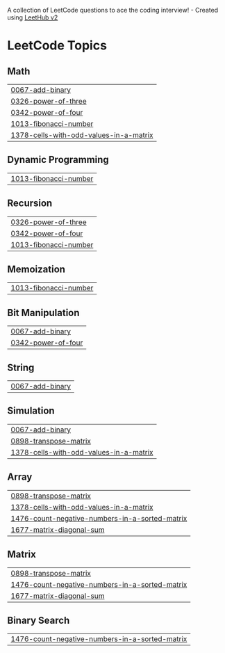 A collection of LeetCode questions to ace the coding interview! - Created using [LeetHub v2](https://github.com/arunbhardwaj/LeetHub-2.0)
<!---LeetCode Topics Start-->
# LeetCode Topics
## Math
|  |
| ------- |
| [0067-add-binary](https://github.com/Parthgohil05/LeetCode-Question/tree/master/0067-add-binary) |
| [0326-power-of-three](https://github.com/Parthgohil05/LeetCode-Question/tree/master/0326-power-of-three) |
| [0342-power-of-four](https://github.com/Parthgohil05/LeetCode-Question/tree/master/0342-power-of-four) |
| [1013-fibonacci-number](https://github.com/Parthgohil05/LeetCode-Question/tree/master/1013-fibonacci-number) |
| [1378-cells-with-odd-values-in-a-matrix](https://github.com/Parthgohil05/LeetCode-Question/tree/master/1378-cells-with-odd-values-in-a-matrix) |
## Dynamic Programming
|  |
| ------- |
| [1013-fibonacci-number](https://github.com/Parthgohil05/LeetCode-Question/tree/master/1013-fibonacci-number) |
## Recursion
|  |
| ------- |
| [0326-power-of-three](https://github.com/Parthgohil05/LeetCode-Question/tree/master/0326-power-of-three) |
| [0342-power-of-four](https://github.com/Parthgohil05/LeetCode-Question/tree/master/0342-power-of-four) |
| [1013-fibonacci-number](https://github.com/Parthgohil05/LeetCode-Question/tree/master/1013-fibonacci-number) |
## Memoization
|  |
| ------- |
| [1013-fibonacci-number](https://github.com/Parthgohil05/LeetCode-Question/tree/master/1013-fibonacci-number) |
## Bit Manipulation
|  |
| ------- |
| [0067-add-binary](https://github.com/Parthgohil05/LeetCode-Question/tree/master/0067-add-binary) |
| [0342-power-of-four](https://github.com/Parthgohil05/LeetCode-Question/tree/master/0342-power-of-four) |
## String
|  |
| ------- |
| [0067-add-binary](https://github.com/Parthgohil05/LeetCode-Question/tree/master/0067-add-binary) |
## Simulation
|  |
| ------- |
| [0067-add-binary](https://github.com/Parthgohil05/LeetCode-Question/tree/master/0067-add-binary) |
| [0898-transpose-matrix](https://github.com/Parthgohil05/LeetCode-Question/tree/master/0898-transpose-matrix) |
| [1378-cells-with-odd-values-in-a-matrix](https://github.com/Parthgohil05/LeetCode-Question/tree/master/1378-cells-with-odd-values-in-a-matrix) |
## Array
|  |
| ------- |
| [0898-transpose-matrix](https://github.com/Parthgohil05/LeetCode-Question/tree/master/0898-transpose-matrix) |
| [1378-cells-with-odd-values-in-a-matrix](https://github.com/Parthgohil05/LeetCode-Question/tree/master/1378-cells-with-odd-values-in-a-matrix) |
| [1476-count-negative-numbers-in-a-sorted-matrix](https://github.com/Parthgohil05/LeetCode-Question/tree/master/1476-count-negative-numbers-in-a-sorted-matrix) |
| [1677-matrix-diagonal-sum](https://github.com/Parthgohil05/LeetCode-Question/tree/master/1677-matrix-diagonal-sum) |
## Matrix
|  |
| ------- |
| [0898-transpose-matrix](https://github.com/Parthgohil05/LeetCode-Question/tree/master/0898-transpose-matrix) |
| [1476-count-negative-numbers-in-a-sorted-matrix](https://github.com/Parthgohil05/LeetCode-Question/tree/master/1476-count-negative-numbers-in-a-sorted-matrix) |
| [1677-matrix-diagonal-sum](https://github.com/Parthgohil05/LeetCode-Question/tree/master/1677-matrix-diagonal-sum) |
## Binary Search
|  |
| ------- |
| [1476-count-negative-numbers-in-a-sorted-matrix](https://github.com/Parthgohil05/LeetCode-Question/tree/master/1476-count-negative-numbers-in-a-sorted-matrix) |
<!---LeetCode Topics End-->